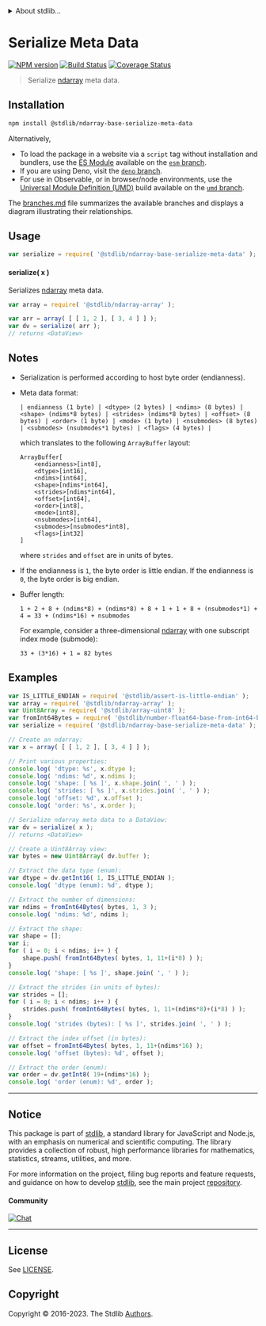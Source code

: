 <!--

@license Apache-2.0

Copyright (c) 2021 The Stdlib Authors.

Licensed under the Apache License, Version 2.0 (the "License");
you may not use this file except in compliance with the License.
You may obtain a copy of the License at

   http://www.apache.org/licenses/LICENSE-2.0

Unless required by applicable law or agreed to in writing, software
distributed under the License is distributed on an "AS IS" BASIS,
WITHOUT WARRANTIES OR CONDITIONS OF ANY KIND, either express or implied.
See the License for the specific language governing permissions and
limitations under the License.

-->


<details>
  <summary>
    About stdlib...
  </summary>
  <p>We believe in a future in which the web is a preferred environment for numerical computation. To help realize this future, we've built stdlib. stdlib is a standard library, with an emphasis on numerical and scientific computation, written in JavaScript (and C) for execution in browsers and in Node.js.</p>
  <p>The library is fully decomposable, being architected in such a way that you can swap out and mix and match APIs and functionality to cater to your exact preferences and use cases.</p>
  <p>When you use stdlib, you can be absolutely certain that you are using the most thorough, rigorous, well-written, studied, documented, tested, measured, and high-quality code out there.</p>
  <p>To join us in bringing numerical computing to the web, get started by checking us out on <a href="https://github.com/stdlib-js/stdlib">GitHub</a>, and please consider <a href="https://opencollective.com/stdlib">financially supporting stdlib</a>. We greatly appreciate your continued support!</p>
</details>

# Serialize Meta Data

[![NPM version][npm-image]][npm-url] [![Build Status][test-image]][test-url] [![Coverage Status][coverage-image]][coverage-url] <!-- [![dependencies][dependencies-image]][dependencies-url] -->

> Serialize [ndarray][@stdlib/ndarray/ctor] meta data.

<!-- Section to include introductory text. Make sure to keep an empty line after the intro `section` element and another before the `/section` close. -->

<section class="intro">

</section>

<!-- /.intro -->

<!-- Package usage documentation. -->

<section class="installation">

## Installation

```bash
npm install @stdlib/ndarray-base-serialize-meta-data
```

Alternatively,

-   To load the package in a website via a `script` tag without installation and bundlers, use the [ES Module][es-module] available on the [`esm` branch][esm-url].
-   If you are using Deno, visit the [`deno` branch][deno-url].
-   For use in Observable, or in browser/node environments, use the [Universal Module Definition (UMD)][umd] build available on the [`umd` branch][umd-url].

The [branches.md][branches-url] file summarizes the available branches and displays a diagram illustrating their relationships.

</section>

<section class="usage">

## Usage

```javascript
var serialize = require( '@stdlib/ndarray-base-serialize-meta-data' );
```

#### serialize( x )

Serializes [ndarray][@stdlib/ndarray/ctor] meta data.

```javascript
var array = require( '@stdlib/ndarray-array' );

var arr = array( [ [ 1, 2 ], [ 3, 4 ] ] );
var dv = serialize( arr );
// returns <DataView>
```

</section>

<!-- /.usage -->

<!-- Package usage notes. Make sure to keep an empty line after the `section` element and another before the `/section` close. -->

<section class="notes">

## Notes

-   Serialization is performed according to host byte order (endianness).

-   Meta data format:

    ```text
    | endianness (1 byte) | <dtype> (2 bytes) | <ndims> (8 bytes) | <shape> (ndims*8 bytes) | <strides> (ndims*8 bytes) | <offset> (8 bytes) | <order> (1 byte) | <mode> (1 byte) | <nsubmodes> (8 bytes) | <submodes> (nsubmodes*1 bytes) | <flags> (4 bytes) |
    ```

    which translates to the following `ArrayBuffer` layout:

    ```text
    ArrayBuffer[
        <endianness>[int8],
        <dtype>[int16],
        <ndims>[int64],
        <shape>[ndims*int64],
        <strides>[ndims*int64],
        <offset>[int64],
        <order>[int8],
        <mode>[int8],
        <nsubmodes>[int64],
        <submodes>[nsubmodes*int8],
        <flags>[int32]
    ]
    ```

    where `strides` and `offset` are in units of bytes.

-   If the endianness is `1`, the byte order is little endian. If the endianness is `0`, the byte order is big endian.

-   Buffer length:

    ```text
    1 + 2 + 8 + (ndims*8) + (ndims*8) + 8 + 1 + 1 + 8 + (nsubmodes*1) + 4 = 33 + (ndims*16) + nsubmodes
    ```

    For example, consider a three-dimensional [ndarray][@stdlib/ndarray/ctor] with one subscript index mode (submode):

    ```text
    33 + (3*16) + 1 = 82 bytes
    ```

</section>

<!-- /.notes -->

<!-- Package usage examples. -->

<section class="examples">

## Examples

<!-- eslint no-undef: "error" -->

```javascript
var IS_LITTLE_ENDIAN = require( '@stdlib/assert-is-little-endian' );
var array = require( '@stdlib/ndarray-array' );
var Uint8Array = require( '@stdlib/array-uint8' );
var fromInt64Bytes = require( '@stdlib/number-float64-base-from-int64-bytes' );
var serialize = require( '@stdlib/ndarray-base-serialize-meta-data' );

// Create an ndarray:
var x = array( [ [ 1, 2 ], [ 3, 4 ] ] );

// Print various properties:
console.log( 'dtype: %s', x.dtype );
console.log( 'ndims: %d', x.ndims );
console.log( 'shape: [ %s ]', x.shape.join( ', ' ) );
console.log( 'strides: [ %s ]', x.strides.join( ', ' ) );
console.log( 'offset: %d', x.offset );
console.log( 'order: %s', x.order );

// Serialize ndarray meta data to a DataView:
var dv = serialize( x );
// returns <DataView>

// Create a Uint8Array view:
var bytes = new Uint8Array( dv.buffer );

// Extract the data type (enum):
var dtype = dv.getInt16( 1, IS_LITTLE_ENDIAN );
console.log( 'dtype (enum): %d', dtype );

// Extract the number of dimensions:
var ndims = fromInt64Bytes( bytes, 1, 3 );
console.log( 'ndims: %d', ndims );

// Extract the shape:
var shape = [];
var i;
for ( i = 0; i < ndims; i++ ) {
    shape.push( fromInt64Bytes( bytes, 1, 11+(i*8) ) );
}
console.log( 'shape: [ %s ]', shape.join( ', ' ) );

// Extract the strides (in units of bytes):
var strides = [];
for ( i = 0; i < ndims; i++ ) {
    strides.push( fromInt64Bytes( bytes, 1, 11+(ndims*8)+(i*8) ) );
}
console.log( 'strides (bytes): [ %s ]', strides.join( ', ' ) );

// Extract the index offset (in bytes):
var offset = fromInt64Bytes( bytes, 1, 11+(ndims*16) );
console.log( 'offset (bytes): %d', offset );

// Extract the order (enum):
var order = dv.getInt8( 19+(ndims*16) );
console.log( 'order (enum): %d', order );
```

</section>

<!-- /.examples -->

<!-- Section to include cited references. If references are included, add a horizontal rule *before* the section. Make sure to keep an empty line after the `section` element and another before the `/section` close. -->

<section class="references">

</section>

<!-- /.references -->

<!-- Section for related `stdlib` packages. Do not manually edit this section, as it is automatically populated. -->

<section class="related">

</section>

<!-- /.related -->

<!-- Section for all links. Make sure to keep an empty line after the `section` element and another before the `/section` close. -->


<section class="main-repo" >

* * *

## Notice

This package is part of [stdlib][stdlib], a standard library for JavaScript and Node.js, with an emphasis on numerical and scientific computing. The library provides a collection of robust, high performance libraries for mathematics, statistics, streams, utilities, and more.

For more information on the project, filing bug reports and feature requests, and guidance on how to develop [stdlib][stdlib], see the main project [repository][stdlib].

#### Community

[![Chat][chat-image]][chat-url]

---

## License

See [LICENSE][stdlib-license].


## Copyright

Copyright &copy; 2016-2023. The Stdlib [Authors][stdlib-authors].

</section>

<!-- /.stdlib -->

<!-- Section for all links. Make sure to keep an empty line after the `section` element and another before the `/section` close. -->

<section class="links">

[npm-image]: http://img.shields.io/npm/v/@stdlib/ndarray-base-serialize-meta-data.svg
[npm-url]: https://npmjs.org/package/@stdlib/ndarray-base-serialize-meta-data

[test-image]: https://github.com/stdlib-js/ndarray-base-serialize-meta-data/actions/workflows/test.yml/badge.svg?branch=main
[test-url]: https://github.com/stdlib-js/ndarray-base-serialize-meta-data/actions/workflows/test.yml?query=branch:main

[coverage-image]: https://img.shields.io/codecov/c/github/stdlib-js/ndarray-base-serialize-meta-data/main.svg
[coverage-url]: https://codecov.io/github/stdlib-js/ndarray-base-serialize-meta-data?branch=main

<!--

[dependencies-image]: https://img.shields.io/david/stdlib-js/ndarray-base-serialize-meta-data.svg
[dependencies-url]: https://david-dm.org/stdlib-js/ndarray-base-serialize-meta-data/main

-->

[chat-image]: https://img.shields.io/gitter/room/stdlib-js/stdlib.svg
[chat-url]: https://app.gitter.im/#/room/#stdlib-js_stdlib:gitter.im

[stdlib]: https://github.com/stdlib-js/stdlib

[stdlib-authors]: https://github.com/stdlib-js/stdlib/graphs/contributors

[umd]: https://github.com/umdjs/umd
[es-module]: https://developer.mozilla.org/en-US/docs/Web/JavaScript/Guide/Modules

[deno-url]: https://github.com/stdlib-js/ndarray-base-serialize-meta-data/tree/deno
[umd-url]: https://github.com/stdlib-js/ndarray-base-serialize-meta-data/tree/umd
[esm-url]: https://github.com/stdlib-js/ndarray-base-serialize-meta-data/tree/esm
[branches-url]: https://github.com/stdlib-js/ndarray-base-serialize-meta-data/blob/main/branches.md

[stdlib-license]: https://raw.githubusercontent.com/stdlib-js/ndarray-base-serialize-meta-data/main/LICENSE

[@stdlib/ndarray/ctor]: https://github.com/stdlib-js/ndarray-ctor

</section>

<!-- /.links -->
